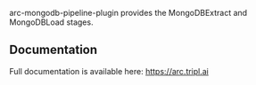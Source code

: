 arc-mongodb-pipeline-plugin provides the MongoDBExtract and MongoDBLoad stages.

## Documentation

Full documentation is available here: https://arc.tripl.ai
